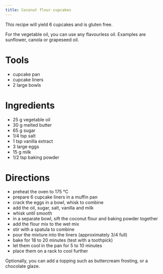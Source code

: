 ```yaml
---
title: Coconut flour cupcakes
---
```


This recipe will yield 6 cupcakes and is gluten free.

For the vegetable oil, you can use any flavourless oil. Examples are sunflower,
canola or grapeseed oil.

# Tools

- cupcake pan
- cupcake liners
- 2 large bowls

# Ingredients

- 25 g vegetable oil
- 30 g melted butter
- 65 g sugar
- 1/4 tsp salt
- 1 tsp vanilla extract
- 3 large eggs
- 15 g milk
- 1/2 tsp baking powder

# Directions

- preheat the oven to 175 °C
- prepare 6 cupcake liners in a muffin pan
- crack the eggs in a bowl, whisk to combine
- add the oil, sugar, salt, vanilla and milk
- whisk until smooth
- in a separate bowl, sift the coconut flour and baking powder together
- add the flour mix to the wet mix
- stir with a spatula to combine
- pour the mixture into the liners (approximately 3/4 full)
- bake for 18 to 20 minutes (test with a toothpick)
- let them cool in the pan for 5 to 10 minutes
- place them on a rack to cool further

Optionally, you can add a topping such as buttercream frosting, or a chocolate
glaze.
